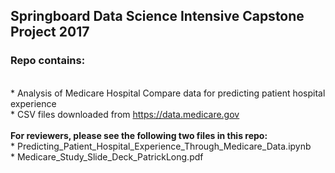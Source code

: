 ## Springboard Data Science Intensive Capstone Project 2017<br>
### Repo contains:
<br>* Analysis of Medicare Hospital Compare data for predicting patient hospital experience
<br>* CSV files downloaded from https://data.medicare.gov <br>
<br><b>For reviewers, please see the following two files in this repo:</b> 
<br> * Predicting_Patient_Hospital_Experience_Through_Medicare_Data.ipynb
<br> * Medicare_Study_Slide_Deck_PatrickLong.pdf
